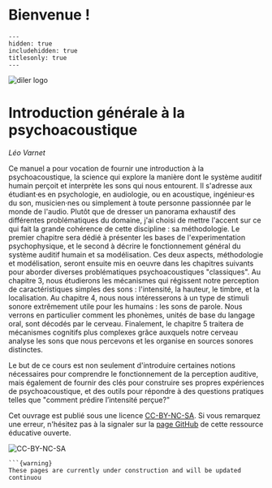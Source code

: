 
# Bienvenue !

```{toctree}
---
hidden: true
includehidden: true
titlesonly: true
---
```


![diler logo](../static/logo.png)

# Introduction générale à la psychoacoustique

*Léo Varnet*

Ce manuel a pour vocation de fournir une introduction à la psychoacoustique, la science qui explore la manière dont le système auditif humain perçoit et interprète les sons qui nous entourent. Il s'adresse aux étudiant·es en psychologie, en audiologie, ou en acoustique, ingénieur·es du son, musicien·nes ou simplement à toute personne passionnée par le monde de l'audio. Plutôt que de dresser un panorama exhaustif des différentes problématiques du domaine, j'ai choisi de mettre l'accent sur ce qui fait la grande cohérence de cette discipline : sa méthodologie. Le premier chapitre sera dédié à présenter les bases de l'experimentation psychophysique, et le second à décrire le fonctionnement général du système auditif humain et sa modélisation. Ces deux aspects, méthodologie et modélisation, seront ensuite mis en oeuvre dans les chapitres suivants pour aborder diverses problématiques psychoacoustiques "classiques". Au chapitre 3, nous étudierons les mécanismes qui régissent notre perception de caractéristiques simples des sons : l'intensité, la hauteur, le timbre, et la localisation. Au chapitre 4, nous nous intéresserons à un type de stimuli sonore extrêmement utile pour les humains : les sons de parole. Nous verrons en particulier comment les phonèmes, unités de base du langage oral, sont décodés par le cerveau. Finalement, le chapitre 5 traitera de mécanismes cognitifs plus complexes grâce auxquels notre cerveau analyse les sons que nous percevons et les organise en sources sonores distinctes.

Le but de ce cours est non seulement d'introduire certaines notions nécessaires pour comprendre le fonctionnement de la perception auditive, mais également de fournir des clés pour construire ses propres expériences de psychoacoustique, et des outils pour répondre à des questions pratiques telles que "comment prédire l’intensité perçue?"

Cet ouvrage est publié sous une licence [CC-BY-NC-SA](https://creativecommons.org/licenses/by-nc-sa/4.0/). Si vous remarquez une erreur, n'hésitez pas à la signaler sur la [page GitHub](https://github.com/LeoVarnet/psychoac-manuel-fr) de cette ressource éducative ouverte.

![CC-BY-NC-SA](../static/Cc-by-nc-sa_icon.svg.png)


````{margin}
```{warning}
These pages are currently under construction and will be updated continuou

